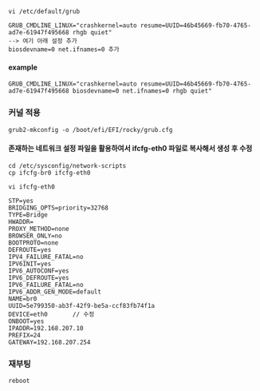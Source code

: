 ```
vi /etc/default/grub

GRUB_CMDLINE_LINUX="crashkernel=auto resume=UUID=46b45669-fb70-4765-ad7e-61947f495668 rhgb quiet"
--> 여기 아래 설정 추가
biosdevname=0 net.ifnames=0 추가
```

#### example

```
GRUB_CMDLINE_LINUX="crashkernel=auto resume=UUID=46b45669-fb70-4765-ad7e-61947f495668 biosdevname=0 net.ifnames=0 rhgb quiet"
```

### 커널 적용

```
grub2-mkconfig -o /boot/efi/EFI/rocky/grub.cfg
```

#### 존재하는 네트워크 설정 파일을 활용하여서 ifcfg-eth0 파일로 복사해서 생성 후 수정

```
cd /etc/sysconfig/network-scripts
cp ifcfg-br0 ifcfg-eth0

vi ifcfg-eth0
```

```
STP=yes
BRIDGING_OPTS=priority=32768
TYPE=Bridge
HWADDR=
PROXY_METHOD=none
BROWSER_ONLY=no
BOOTPROTO=none
DEFROUTE=yes
IPV4_FAILURE_FATAL=no
IPV6INIT=yes
IPV6_AUTOCONF=yes
IPV6_DEFROUTE=yes
IPV6_FAILURE_FATAL=no
IPV6_ADDR_GEN_MODE=default
NAME=br0
UUID=5e799350-ab3f-42f9-be5a-ccf83fb74f1a
DEVICE=eth0       // 수정
ONBOOT=yes
IPADDR=192.168.207.10
PREFIX=24
GATEWAY=192.168.207.254
```

### 재부팅

```
reboot
```